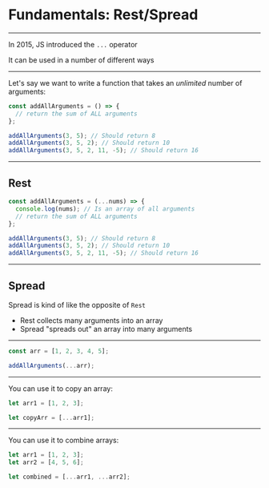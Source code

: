 # Fundamentals: Rest/Spread

---

In 2015, JS introduced the `...` operator

It can be used in a number of different ways

---

Let's say we want to write a function that takes an _unlimited_ number of arguments:

```js
const addAllArguments = () => {
  // return the sum of ALL arguments
};

addAllArguments(3, 5); // Should return 8
addAllArguments(3, 5, 2); // Should return 10
addAllArguments(3, 5, 2, 11, -5); // Should return 16
```

---

## Rest

```js
const addAllArguments = (...nums) => {
  console.log(nums); // Is an array of all arguments
  // return the sum of ALL arguments
};

addAllArguments(3, 5); // Should return 8
addAllArguments(3, 5, 2); // Should return 10
addAllArguments(3, 5, 2, 11, -5); // Should return 16
```

---

## Spread

Spread is kind of like the opposite of `Rest`

- Rest collects many arguments into an array
- Spread "spreads out" an array into many arguments

---

```js
const arr = [1, 2, 3, 4, 5];

addAllArguments(...arr);
```

---

You can use it to copy an array:

```js
let arr1 = [1, 2, 3];

let copyArr = [...arr1];
```

---

You can use it to combine arrays:

```js
let arr1 = [1, 2, 3];
let arr2 = [4, 5, 6];

let combined = [...arr1, ...arr2];
```
